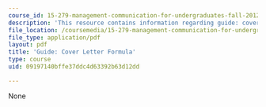 ```yaml
---
course_id: 15-279-management-communication-for-undergraduates-fall-2012
description: 'This resource contains information regarding guide: cover letter formula.'
file_location: /coursemedia/15-279-management-communication-for-undergraduates-fall-2012/09197140bffe37ddc4d63392b63d12dd_MIT15_279F12_coverLttrFmla.pdf
file_type: application/pdf
layout: pdf
title: 'Guide: Cover Letter Formula'
type: course
uid: 09197140bffe37ddc4d63392b63d12dd

---
```

None